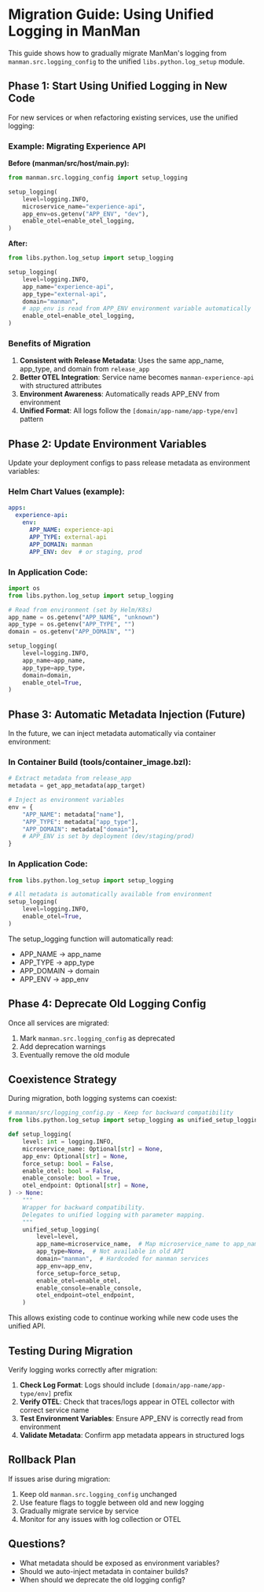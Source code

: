 # Migration Guide: Using Unified Logging in ManMan

This guide shows how to gradually migrate ManMan's logging from `manman.src.logging_config` to the unified `libs.python.log_setup` module.

## Phase 1: Start Using Unified Logging in New Code

For new services or when refactoring existing services, use the unified logging:

### Example: Migrating Experience API

**Before (manman/src/host/main.py):**
```python
from manman.src.logging_config import setup_logging

setup_logging(
    level=logging.INFO,
    microservice_name="experience-api",
    app_env=os.getenv("APP_ENV", "dev"),
    enable_otel=enable_otel_logging,
)
```

**After:**
```python
from libs.python.log_setup import setup_logging

setup_logging(
    level=logging.INFO,
    app_name="experience-api",
    app_type="external-api",
    domain="manman",
    # app_env is read from APP_ENV environment variable automatically
    enable_otel=enable_otel_logging,
)
```

### Benefits of Migration

1. **Consistent with Release Metadata**: Uses the same app_name, app_type, and domain from `release_app`
2. **Better OTEL Integration**: Service name becomes `manman-experience-api` with structured attributes
3. **Environment Awareness**: Automatically reads APP_ENV from environment
4. **Unified Format**: All logs follow the `[domain/app-name/app-type/env]` pattern

## Phase 2: Update Environment Variables

Update your deployment configs to pass release metadata as environment variables:

### Helm Chart Values (example):
```yaml
apps:
  experience-api:
    env:
      APP_NAME: experience-api
      APP_TYPE: external-api
      APP_DOMAIN: manman
      APP_ENV: dev  # or staging, prod
```

### In Application Code:
```python
import os
from libs.python.log_setup import setup_logging

# Read from environment (set by Helm/K8s)
app_name = os.getenv("APP_NAME", "unknown")
app_type = os.getenv("APP_TYPE", "")
domain = os.getenv("APP_DOMAIN", "")

setup_logging(
    level=logging.INFO,
    app_name=app_name,
    app_type=app_type,
    domain=domain,
    enable_otel=True,
)
```

## Phase 3: Automatic Metadata Injection (Future)

In the future, we can inject metadata automatically via container environment:

### In Container Build (tools/container_image.bzl):
```python
# Extract metadata from release_app
metadata = get_app_metadata(app_target)

# Inject as environment variables
env = {
    "APP_NAME": metadata["name"],
    "APP_TYPE": metadata["app_type"],
    "APP_DOMAIN": metadata["domain"],
    # APP_ENV is set by deployment (dev/staging/prod)
}
```

### In Application Code:
```python
from libs.python.log_setup import setup_logging

# All metadata is automatically available from environment
setup_logging(
    level=logging.INFO,
    enable_otel=True,
)
```

The setup_logging function will automatically read:
- APP_NAME → app_name
- APP_TYPE → app_type  
- APP_DOMAIN → domain
- APP_ENV → app_env

## Phase 4: Deprecate Old Logging Config

Once all services are migrated:

1. Mark `manman.src.logging_config` as deprecated
2. Add deprecation warnings
3. Eventually remove the old module

## Coexistence Strategy

During migration, both logging systems can coexist:

```python
# manman/src/logging_config.py - Keep for backward compatibility
from libs.python.log_setup import setup_logging as unified_setup_logging

def setup_logging(
    level: int = logging.INFO,
    microservice_name: Optional[str] = None,
    app_env: Optional[str] = None,
    force_setup: bool = False,
    enable_otel: bool = False,
    enable_console: bool = True,
    otel_endpoint: Optional[str] = None,
) -> None:
    """
    Wrapper for backward compatibility.
    Delegates to unified logging with parameter mapping.
    """
    unified_setup_logging(
        level=level,
        app_name=microservice_name,  # Map microservice_name to app_name
        app_type=None,  # Not available in old API
        domain="manman",  # Hardcoded for manman services
        app_env=app_env,
        force_setup=force_setup,
        enable_otel=enable_otel,
        enable_console=enable_console,
        otel_endpoint=otel_endpoint,
    )
```

This allows existing code to continue working while new code uses the unified API.

## Testing During Migration

Verify logging works correctly after migration:

1. **Check Log Format**: Logs should include `[domain/app-name/app-type/env]` prefix
2. **Verify OTEL**: Check that traces/logs appear in OTEL collector with correct service name
3. **Test Environment Variables**: Ensure APP_ENV is correctly read from environment
4. **Validate Metadata**: Confirm app metadata appears in structured logs

## Rollback Plan

If issues arise during migration:

1. Keep old `manman.src.logging_config` unchanged
2. Use feature flags to toggle between old and new logging
3. Gradually migrate service by service
4. Monitor for any issues with log collection or OTEL

## Questions?

- What metadata should be exposed as environment variables?
- Should we auto-inject metadata in container builds?
- When should we deprecate the old logging config?
